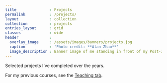 ```yaml
---
title               : Projects
permalink           : /projects/
layout              : collection
collection          : projects
entries_layout      : grid
classes             : wide
header              :
  overlay_image     : /assets/images/banners/projects.jpg
  caption           : 'Photo credit: **Alan Zhao**'
  image_description : Banner image of me standing in front of my Post-It Pandemonium project.
---
```


Selected projects I've completed over the years.

For my previous courses, see the [Teaching tab](/teaching/).
